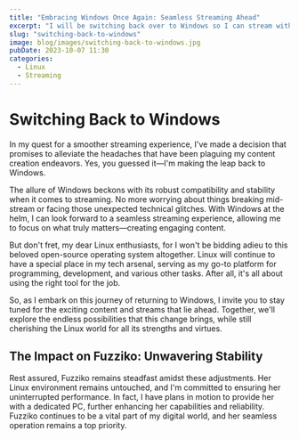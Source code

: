 ```yaml
---
title: "Embracing Windows Once Again: Seamless Streaming Ahead"
excerpt: "I will be switching back over to Windows so I can stream without anything breaking."
slug: "switching-back-to-windows"
image: blog/images/switching-back-to-windows.jpg
pubDate: 2023-10-07 11:30
categories:
  - Linux
  - Streaming
---
```


# Switching Back to Windows

In my quest for a smoother streaming experience, I've made a decision that promises to alleviate the headaches that have been plaguing my content creation endeavors. Yes, you guessed it—I'm making the leap back to Windows.

The allure of Windows beckons with its robust compatibility and stability when it comes to streaming. No more worrying about things breaking mid-stream or facing those unexpected technical glitches. With Windows at the helm, I can look forward to a seamless streaming experience, allowing me to focus on what truly matters—creating engaging content.

But don't fret, my dear Linux enthusiasts, for I won't be bidding adieu to this beloved open-source operating system altogether. Linux will continue to have a special place in my tech arsenal, serving as my go-to platform for programming, development, and various other tasks. After all, it's all about using the right tool for the job.

So, as I embark on this journey of returning to Windows, I invite you to stay tuned for the exciting content and streams that lie ahead. Together, we'll explore the endless possibilities that this change brings, while still cherishing the Linux world for all its strengths and virtues.

## The Impact on Fuzziko: Unwavering Stability

<span class="inherit-post" data-link="/blog/post/who-is-fuzziko" data-title="Who is Fuzziko?"></span>

Rest assured, Fuzziko remains steadfast amidst these adjustments. Her Linux environment remains untouched, and I'm committed to ensuring her uninterrupted performance. In fact, I have plans in motion to provide her with a dedicated PC, further enhancing her capabilities and reliability. Fuzziko continues to be a vital part of my digital world, and her seamless operation remains a top priority.